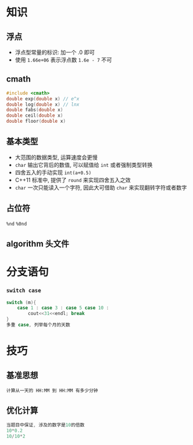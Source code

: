 # 知识
## 浮点
- 浮点型常量的标识: 加一个 .0 即可
- 使用 `1.66e+06` 表示浮点数 `1.6e - 7` 不可

## cmath
```cpp
#include <cmath>
double exp(double x) // e^x
double log(double x) // lnx
double fabs(double x)
double ceil(double x)
double floor(double x)
```

## 基本类型
- 大范围的数据类型, 运算速度会更慢
- `char` 输出它背后的数值, 可以赋值给 `int` 或者强制类型转换
- 四舍五入的手动实现 `int(a+0.5)`
- C++11 标准中, 提供了 `round` 来实现四舍五入之效
- `char` 一次只能读入一个字符, 因此大可借助 `char` 来实现翻转字符或者数字

## 占位符
`%nd`
`%0nd`

## algorithm 头文件
# 分支语句
### `switch case`
```cpp
switch (m){
	case 1 : case 3 : case 5 case 10 :
		cout<<31<<endl; break
}
多重 case, 列举每个月的天数
```

# 技巧
## 基准思想
```
计算从一天的 HH:MM 到 HH:MM 有多少分钟
```

## 优化计算
```cpp
当题目中保证, 涉及的数字是10的倍数
10*0.2
10/10*2
```

